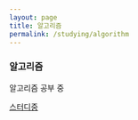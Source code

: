 ```yaml
---
layout: page
title: 알고리즘
permalink: /studying/algorithm
---
```



### 알고리즘

알고리즘 공부 중

[스터디중](https://namhyo01.github.io/studying/algorithm)
